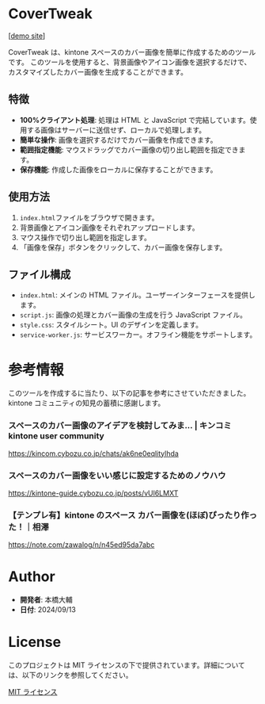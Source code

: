 # CoverTweak
[[demo site](https://covertweak.kintoys.app/)]

CoverTweak は、kintone スペースのカバー画像を簡単に作成するためのツールです。
このツールを使用すると、背景画像やアイコン画像を選択するだけで、カスタマイズしたカバー画像を生成することができます。

## 特徴

-   **100%クライアント処理**: 処理は HTML と JavaScript で完結しています。使用する画像はサーバーに送信せず、ローカルで処理します。
-   **簡単な操作**: 画像を選択するだけでカバー画像を作成できます。
-   **範囲指定機能**: マウスドラッグでカバー画像の切り出し範囲を指定できます。
-   **保存機能**: 作成した画像をローカルに保存することができます。

## 使用方法

1. `index.html`ファイルをブラウザで開きます。
2. 背景画像とアイコン画像をそれぞれアップロードします。
3. マウス操作で切り出し範囲を指定します。
4. 「画像を保存」ボタンをクリックして、カバー画像を保存します。

## ファイル構成

-   `index.html`: メインの HTML ファイル。ユーザーインターフェースを提供します。
-   `script.js`: 画像の処理とカバー画像の生成を行う JavaScript ファイル。
-   `style.css`: スタイルシート。UI のデザインを定義します。
-   `service-worker.js`: サービスワーカー。オフライン機能をサポートします。

# 参考情報

このツールを作成するに当たり、以下の記事を参考にさせていただきました。kintone コミュニティの知見の蓄積に感謝します。

### スペースのカバー画像のアイデアを検討してみま... | キンコミ kintone user community

https://kincom.cybozu.co.jp/chats/ak6ne0eqlitylhda

### スペースのカバー画像をいい感じに設定するためのノウハウ

https://kintone-guide.cybozu.co.jp/posts/vUl6LMXT

### 【テンプレ有】kintone のスペース カバー画像を(ほぼ)ぴったり作った！｜相澤

https://note.com/zawalog/n/n45ed95da7abc

# Author

-   **開発者**: 本橋大輔
-   **日付**: 2024/09/13

# License

このプロジェクトは MIT ライセンスの下で提供されています。詳細については、以下のリンクを参照してください。

[MIT ライセンス](https://opensource.org/licenses/MIT)

